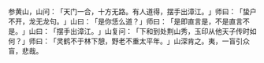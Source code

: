 参黄山，山问：​「天门一合，十方无路。有人道得，摆手出漳江。​」师曰：​「蛰户不开，龙无龙句。​」山曰：​「是你恁么道？​」师曰：​「是即直言是，不是直言不是。​」山曰：​「摆手出漳江。​」山复问：​「下和到处荆山秀，玉印从他天子传时如何？​」师曰：​「灵鹤不于林下憩，野老不重太平年。​」山深肯之。夷，一盲引众盲，悲哉。
